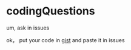 # codingQuestions
um, ask in issues


ok， put your code in [gist](gist.github.com) and paste it in issues
